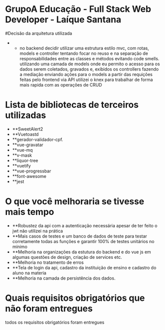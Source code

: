 GrupoA Educação - Full Stack Web Developer - Laíque Santana
===================
#Decisão da arquitetura utilizada
- * no backend  decidir utilizar uma estrutura estilo mvc, com rotas, models e controller
tentando focar no reuso e na separação de responsabilidades entre as classes e métodos evitando code smells.
utilizando uma camada de models onde eu  permito o acesso para os dados serem coletados, gravados e, exibidos
os controllers fazendo a mediação enviando ações para o models a partir das requições feitas pelo frontend via API
utilizei o knex para trabalhar de forma mais rapida com as operações de CRUD

# Lista de bibliotecas de terceiros utilizadas
- **SweetAlert2
- **Vuetoastd
- **gerador-validador-cpf.
- **vue-gravatar
- **vue-mq
- **v-mask
- **liquor-tree
- **vuetify
- **vue-progressbar
- **font-awesome
- **jest


# O que você melhoraria se tivesse mais tempo
- **Robustez da api com a autenticação necessária apesar de ter feito o jwt não utilizei na prática
- **Mais casos de testes e um banco de dados de teste para testar corretamente todas as funções e garantir 100% de testes unitários no mínimo
- **Melhoria na organizações da estutura do backend e do vue js em algumas questões de design, criação de services etc.
- **Melhoria no tratamento de erros 
- **Tela de login da api, cadastro da instituição de ensino e cadastro do aluno na materia
- **Melhoria na camada de persistência dos dados.

# Quais requisitos obrigatórios que não foram entregues
todos os requisitos obrigatórios foram entregues





